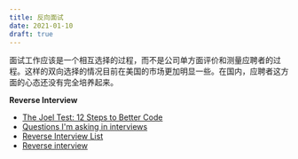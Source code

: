 ```yaml
---
title: 反向面试
date: 2021-01-10
draft: true
---
```


面试工作应该是一个相互选择的过程，而不是公司单方面评价和测量应聘者的过程。这样的双向选择的情况目前在美国的市场更加明显一些。在国内，应聘者这方面的心态还没有完全培养起来。

**Reverse Interview**

- [The Joel Test: 12 Steps to Better Code](https://www.joelonsoftware.com/2000/08/09/the-joel-test-12-steps-to-better-code/)
- [Questions I'm asking in interviews](https://jvns.ca/blog/2013/12/30/questions-im-asking-in-interviews/)
- [Reverse Interview List](https://gist.github.com/jvns/8178076)
- [Reverse interview](https://github.com/viraptor/reverse-interview)

